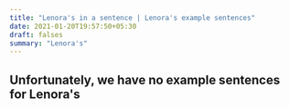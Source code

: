 ```yaml
---
title: "Lenora's in a sentence | Lenora's example sentences"
date: 2021-01-20T19:57:50+05:30
draft: falses
summary: "Lenora's"
---
```

## Unfortunately, we have no example sentences for Lenora's                 

